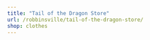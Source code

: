```yaml
---
title: "Tail of the Dragon Store"
url: /robbinsville/tail-of-the-dragon-store/
shop: clothes
---
```

